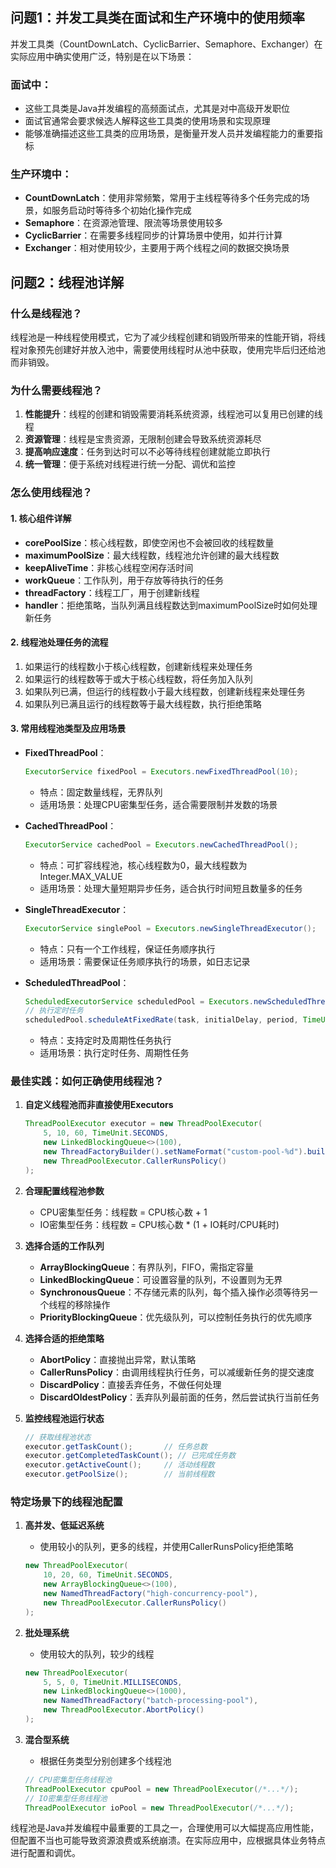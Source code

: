 
## 问题1：并发工具类在面试和生产环境中的使用频率

并发工具类（CountDownLatch、CyclicBarrier、Semaphore、Exchanger）在实际应用中确实使用广泛，特别是在以下场景：

### 面试中：
- 这些工具类是Java并发编程的高频面试点，尤其是对中高级开发职位
- 面试官通常会要求候选人解释这些工具类的使用场景和实现原理
- 能够准确描述这些工具类的应用场景，是衡量开发人员并发编程能力的重要指标

### 生产环境中：
- **CountDownLatch**：使用非常频繁，常用于主线程等待多个任务完成的场景，如服务启动时等待多个初始化操作完成
- **Semaphore**：在资源池管理、限流等场景使用较多
- **CyclicBarrier**：在需要多线程同步的计算场景中使用，如并行计算
- **Exchanger**：相对使用较少，主要用于两个线程之间的数据交换场景

## 问题2：线程池详解

### 什么是线程池？

线程池是一种线程使用模式，它为了减少线程创建和销毁所带来的性能开销，将线程对象预先创建好并放入池中，需要使用线程时从池中获取，使用完毕后归还给池而非销毁。

### 为什么需要线程池？

1. **性能提升**：线程的创建和销毁需要消耗系统资源，线程池可以复用已创建的线程
2. **资源管理**：线程是宝贵资源，无限制创建会导致系统资源耗尽
3. **提高响应速度**：任务到达时可以不必等待线程创建就能立即执行
4. **统一管理**：便于系统对线程进行统一分配、调优和监控

### 怎么使用线程池？

#### 1. 核心组件详解

- **corePoolSize**：核心线程数，即使空闲也不会被回收的线程数量
- **maximumPoolSize**：最大线程数，线程池允许创建的最大线程数
- **keepAliveTime**：非核心线程空闲存活时间
- **workQueue**：工作队列，用于存放等待执行的任务
- **threadFactory**：线程工厂，用于创建新线程
- **handler**：拒绝策略，当队列满且线程数达到maximumPoolSize时如何处理新任务

#### 2. 线程池处理任务的流程

1. 如果运行的线程数小于核心线程数，创建新线程来处理任务
2. 如果运行的线程数等于或大于核心线程数，将任务加入队列
3. 如果队列已满，但运行的线程数小于最大线程数，创建新线程来处理任务
4. 如果队列已满且运行的线程数等于最大线程数，执行拒绝策略

#### 3. 常用线程池类型及应用场景

- **FixedThreadPool**：
  ```java
  ExecutorService fixedPool = Executors.newFixedThreadPool(10);
  ```
  - 特点：固定数量线程，无界队列
  - 适用场景：处理CPU密集型任务，适合需要限制并发数的场景

- **CachedThreadPool**：
  ```java
  ExecutorService cachedPool = Executors.newCachedThreadPool();
  ```
  - 特点：可扩容线程池，核心线程数为0，最大线程数为Integer.MAX_VALUE
  - 适用场景：处理大量短期异步任务，适合执行时间短且数量多的任务

- **SingleThreadExecutor**：
  ```java
  ExecutorService singlePool = Executors.newSingleThreadExecutor();
  ```
  - 特点：只有一个工作线程，保证任务顺序执行
  - 适用场景：需要保证任务顺序执行的场景，如日志记录

- **ScheduledThreadPool**：
  ```java
  ScheduledExecutorService scheduledPool = Executors.newScheduledThreadPool(5);
  // 执行定时任务
  scheduledPool.scheduleAtFixedRate(task, initialDelay, period, TimeUnit.SECONDS);
  ```
  - 特点：支持定时及周期性任务执行
  - 适用场景：执行定时任务、周期性任务

### 最佳实践：如何正确使用线程池？

1. **自定义线程池而非直接使用Executors**
   ```java
   ThreadPoolExecutor executor = new ThreadPoolExecutor(
       5, 10, 60, TimeUnit.SECONDS,
       new LinkedBlockingQueue<>(100),
       new ThreadFactoryBuilder().setNameFormat("custom-pool-%d").build(),
       new ThreadPoolExecutor.CallerRunsPolicy()
   );
   ```

2. **合理配置线程池参数**
   - CPU密集型任务：线程数 = CPU核心数 + 1
   - IO密集型任务：线程数 = CPU核心数 * (1 + IO耗时/CPU耗时)

3. **选择合适的工作队列**
   - **ArrayBlockingQueue**：有界队列，FIFO，需指定容量
   - **LinkedBlockingQueue**：可设置容量的队列，不设置则为无界
   - **SynchronousQueue**：不存储元素的队列，每个插入操作必须等待另一个线程的移除操作
   - **PriorityBlockingQueue**：优先级队列，可以控制任务执行的优先顺序

4. **选择合适的拒绝策略**
   - **AbortPolicy**：直接抛出异常，默认策略
   - **CallerRunsPolicy**：由调用线程执行任务，可以减缓新任务的提交速度
   - **DiscardPolicy**：直接丢弃任务，不做任何处理
   - **DiscardOldestPolicy**：丢弃队列最前面的任务，然后尝试执行当前任务

5. **监控线程池运行状态**
   ```java
   // 获取线程池状态
   executor.getTaskCount();       // 任务总数
   executor.getCompletedTaskCount(); // 已完成任务数
   executor.getActiveCount();     // 活动线程数
   executor.getPoolSize();        // 当前线程数
   ```

### 特定场景下的线程池配置

1. **高并发、低延迟系统**
   - 使用较小的队列，更多的线程，并使用CallerRunsPolicy拒绝策略
   ```java
   new ThreadPoolExecutor(
       10, 20, 60, TimeUnit.SECONDS,
       new ArrayBlockingQueue<>(100),
       new NamedThreadFactory("high-concurrency-pool"),
       new ThreadPoolExecutor.CallerRunsPolicy()
   );
   ```

2. **批处理系统**
   - 使用较大的队列，较少的线程
   ```java
   new ThreadPoolExecutor(
       5, 5, 0, TimeUnit.MILLISECONDS,
       new LinkedBlockingQueue<>(1000),
       new NamedThreadFactory("batch-processing-pool"),
       new ThreadPoolExecutor.AbortPolicy()
   );
   ```

3. **混合型系统**
   - 根据任务类型分别创建多个线程池
   ```java
   // CPU密集型任务线程池
   ThreadPoolExecutor cpuPool = new ThreadPoolExecutor(/*...*/);
   // IO密集型任务线程池
   ThreadPoolExecutor ioPool = new ThreadPoolExecutor(/*...*/);
   ```

线程池是Java并发编程中最重要的工具之一，合理使用可以大幅提高应用性能，但配置不当也可能导致资源浪费或系统崩溃。在实际应用中，应根据具体业务特点进行配置和调优。



